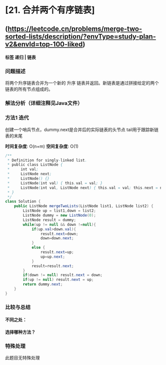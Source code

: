 # [21. 合并两个有序链表] 
## (https://leetcode.cn/problems/merge-two-sorted-lists/description/?envType=study-plan-v2&envId=top-100-liked)

#### **标签** 递归 | 链表


### 问题描述
将两个升序链表合并为一个新的 升序 链表并返回。新链表是通过拼接给定的两个链表的所有节点组成的。 

 

### 解法分析（详细注释见Java文件）
### 方法1 迭代

创建一个哨兵节点，dummy.next是合并后的实际链表的头节点
tail用于跟踪新链表的末尾

**时间复杂度**: O(n+m)
**空间复杂度**: O(1)
```java
/**
 * Definition for singly-linked list.
 * public class ListNode {
 *     int val;
 *     ListNode next;
 *     ListNode() {}
 *     ListNode(int val) { this.val = val; }
 *     ListNode(int val, ListNode next) { this.val = val; this.next = next; }
 * }
 */
class Solution {
    public ListNode mergeTwoLists(ListNode list1, ListNode list2) {
        ListNode up = list1,down = list2;
        ListNode dummy = new ListNode(0);
        ListNode result = dummy;
        while(up != null && down !=null){
            if(up.val>down.val){
                result.next=down;
                down=down.next;
            }
            else {
                result.next=up;
                up=up.next;
            }
            result=result.next;
        }
        if(down != null) result.next = down;
        if(up != null) result.next = up;
        return dummy.next;
    }
}
```

### 比较与总结
#### 不同之处：

#### 选择哪种方法？


### 特殊处理
此题目无特殊处理
